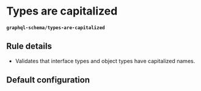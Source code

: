 # Types are capitalized
#### `graphql-schema/types-are-capitalized`

## Rule details

* Validates that interface types and object types have capitalized names.

## Default configuration
